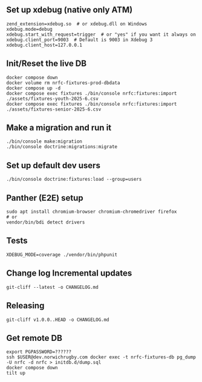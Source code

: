 ## Set up xdebug (native only ATM)

```shell
zend_extension=xdebug.so  # or xdebug.dll on Windows
xdebug.mode=debug
xdebug.start_with_request=trigger  # or "yes" if you want it always on
xdebug.client_port=9003  # Default is 9003 in Xdebug 3
xdebug.client_host=127.0.0.1
```

## Init/Reset the live DB

```shell
docker compose down
docker volume rm nrfc-fixtures-prod-dbdata
docker compose up -d
docker compose exec fixtures ./bin/console nrfc:fixtures:import ./assets/fixtures-youth-2025-6.csv
docker compose exec fixtures ./bin/console nrfc:fixtures:import ./assets/fixtures-senior-2025-6.csv
```

## Make a migration and run it

```shell
./bin/console make:migration
./bin/console doctrine:migrations:migrate
```

## Set up default dev users

```
./bin/console doctrine:fixtures:load --group=users
```

## Panther (E2E) setup

```shell
sudo apt install chromium-browser chromium-chromedriver firefox
# or
vendor/bin/bdi detect drivers
```

## Tests

```shell
XDEBUG_MODE=coverage ./vendor/bin/phpunit
```

## Change log Incremental updates

```
git-cliff --latest -o CHANGELOG.md
```

## Releasing

```
git-cliff v1.0.0..HEAD -o CHANGELOG.md

```

## Get remote DB

```shell
export PGPASSWORD=??????
ssh $USER@dev.norwichrugby.com docker exec -t nrfc-fixtures-db pg_dump -U nrfc -d nrfc > initdb.d/dump.sql 
docker compose down
tilt up
```